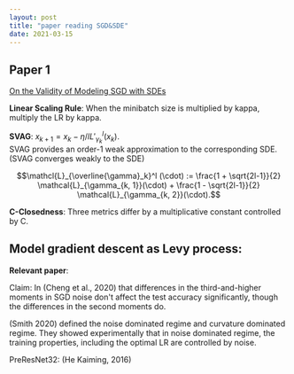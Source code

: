 ```yaml
---
layout: post
title: "paper reading SGD&SDE"
date: 2021-03-15
---
```


## Paper 1
[On the Validity of Modeling SGD with SDEs](https://arxiv.org/abs/2102.12470)

**Linear Scaling Rule**: When the minibatch size is multiplied by kappa, multiply the LR by kappa. 

**SVAG**: $x_{k+1} = x_k - \eta / l L'^l_{\gamma_k} (x_k).$<br>
SVAG provides an order-1 weak approximation to the corresponding SDE. (SVAG converges weakly to the SDE)

$$\mathcl{L}_{\overline{\gamma}_k}^l (\cdot) := \frac{1 + \sqrt{2l-1}}{2} \mathcal{L}_{\gamma_{k, 1}}(\cdot) + \frac{1 - \sqrt{2l-1}}{2} \mathcal{L}_{\gamma_{k, 2}}(\cdot).$$

**C-Closedness**: Three metrics differ by a multiplicative constant controlled by C. 



## Model gradient descent as Levy process:

**Relevant paper**:

Claim: In (Cheng et al., 2020) that differences in the third-and-higher moments in SGD noise don't affect the test accuracy significantly, though the differences in the second moments do.

(Smith 2020) defined the noise dominated regime and curvature dominated regime. They showed experimentally that in noise dominated regime, the training properties, including the optimal LR are controlled by noise. 

PreResNet32: (He Kaiming, 2016)